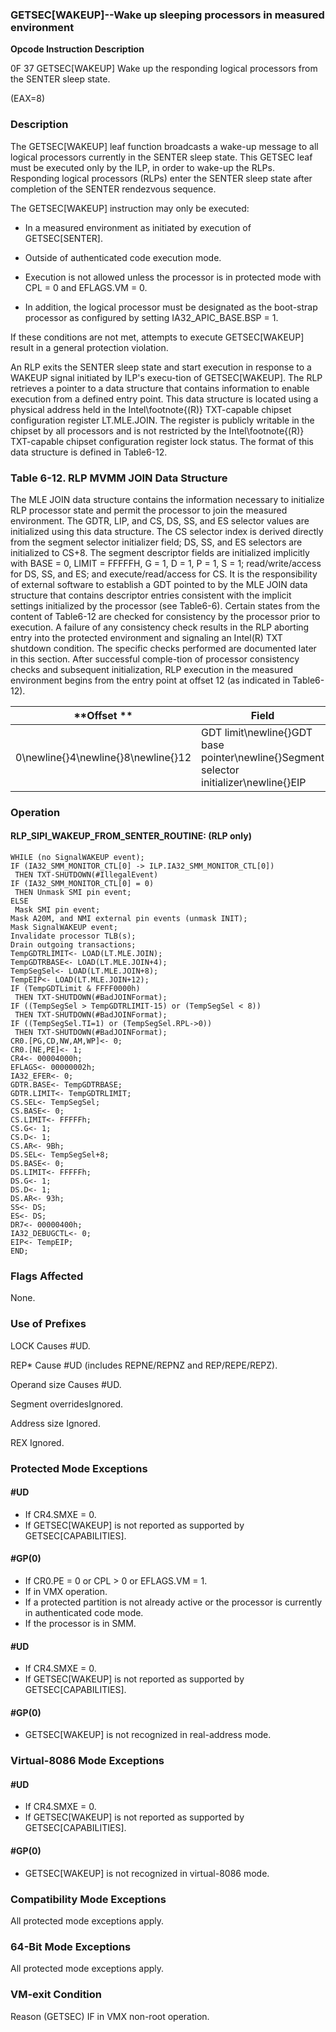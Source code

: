 ### GETSEC[WAKEUP]--Wake up sleeping processors in measured environment


**Opcode Instruction Description**

0F 37 GETSEC[WAKEUP] Wake up the responding logical processors from the SENTER sleep state.

(EAX=8)

### Description


The GETSEC[WAKEUP] leaf function broadcasts a wake-up message to all logical processors currently in the SENTER sleep state. This GETSEC leaf must be executed only by the ILP, in order to wake-up the RLPs. Responding logical processors (RLPs) enter the SENTER sleep state after completion of the SENTER rendezvous sequence. 

The GETSEC[WAKEUP] instruction may only be executed: 

*  In a measured environment as initiated by execution of GETSEC[SENTER]. 

*  Outside of authenticated code execution mode. 

*  Execution is not allowed unless the processor is in protected mode with CPL = 0 and EFLAGS.VM = 0. 

*  In addition, the logical processor must be designated as the boot-strap processor as configured by setting IA32_APIC_BASE.BSP = 1. 

If these conditions are not met, attempts to execute GETSEC[WAKEUP] result in a general protection violation.

An RLP exits the SENTER sleep state and start execution in response to a WAKEUP signal initiated by ILP's execu-tion of GETSEC[WAKEUP]. The RLP retrieves a pointer to a data structure that contains information to enable execution from a defined entry point. This data structure is located using a physical address held in the Intel\footnote{(R)}  TXT-capable chipset configuration register LT.MLE.JOIN. The register is publicly writable in the chipset by all processors and is not restricted by the Intel\footnote{(R)}  TXT-capable chipset configuration register lock status. The format of this data structure is defined in Table6-12.

###                Table 6-12.  RLP MVMM JOIN Data Structure


The MLE JOIN data structure contains the information necessary to initialize RLP processor state and permit the processor to join the measured environment. The GDTR, LIP, and CS, DS, SS, and ES selector values are initialized using this data structure. The CS selector index is derived directly from the segment selector initializer field; DS, SS, and ES selectors are initialized to CS+8. The segment descriptor fields are initialized implicitly with BASE = 0, LIMIT = FFFFFH, G = 1, D = 1, P = 1, S = 1; read/write/access for DS, SS, and ES; and execute/read/access for CS. It is the responsibility of external software to establish a GDT pointed to by the MLE JOIN data structure that contains descriptor entries consistent with the implicit settings initialized by the processor (see Table6-6). Certain states from the content of Table6-12 are checked for consistency by the processor prior to execution. A failure of any consistency check results in the RLP aborting entry into the protected environment and signaling an Intel(R) TXT shutdown condition. The specific checks performed are documented later in this section. After successful comple-tion of processor consistency checks and subsequent initialization, RLP execution in the measured environment begins from the entry point at offset 12 (as indicated in Table6-12).



|**Offset **|**Field**|
|-----------|---------|
|0\newline{}4\newline{}8\newline{}12|GDT limit\newline{}GDT base pointer\newline{}Segment selector initializer\newline{}EIP|

### Operation
#### RLP_SIPI_WAKEUP_FROM_SENTER_ROUTINE: (RLP only)
```info-verb
WHILE (no SignalWAKEUP event);
IF (IA32_SMM_MONITOR_CTL[0] ->  ILP.IA32_SMM_MONITOR_CTL[0])
 THEN TXT-SHUTDOWN(#IllegalEvent)
IF (IA32_SMM_MONITOR_CTL[0] = 0)
 THEN Unmask SMI pin event;
ELSE
 Mask SMI pin event;
Mask A20M, and NMI external pin events (unmask INIT);
Mask SignalWAKEUP event;
Invalidate processor TLB(s);
Drain outgoing transactions;
TempGDTRLIMIT<- LOAD(LT.MLE.JOIN);
TempGDTRBASE<- LOAD(LT.MLE.JOIN+4);
TempSegSel<- LOAD(LT.MLE.JOIN+8);
TempEIP<- LOAD(LT.MLE.JOIN+12);
IF (TempGDTLimit & FFFF0000h)
 THEN TXT-SHUTDOWN(#BadJOINFormat);
IF ((TempSegSel > TempGDTRLIMIT-15) or (TempSegSel < 8))
 THEN TXT-SHUTDOWN(#BadJOINFormat);
IF ((TempSegSel.TI=1) or (TempSegSel.RPL ->0))
 THEN TXT-SHUTDOWN(#BadJOINFormat);
CR0.[PG,CD,NW,AM,WP]<- 0;
CR0.[NE,PE]<- 1;
CR4<- 00004000h;
EFLAGS<- 00000002h;
IA32_EFER<- 0;
GDTR.BASE<- TempGDTRBASE;
GDTR.LIMIT<- TempGDTRLIMIT;
CS.SEL<- TempSegSel;
CS.BASE<- 0;
CS.LIMIT<- FFFFFh;
CS.G<- 1;
CS.D<- 1;
CS.AR<- 9Bh;
DS.SEL<- TempSegSel+8;
DS.BASE<- 0;
DS.LIMIT<- FFFFFh;
DS.G<- 1;
DS.D<- 1;
DS.AR<- 93h;
SS<- DS;
ES<- DS;
DR7<- 00000400h;
IA32_DEBUGCTL<- 0;
EIP<- TempEIP;
END;
```
### Flags Affected


None.

### Use of Prefixes


LOCK Causes #UD.

REP* Cause #UD (includes REPNE/REPNZ and REP/REPE/REPZ).

Operand size Causes #UD.

Segment overridesIgnored.

Address size Ignored.

REX Ignored.


### Protected Mode Exceptions

#### #UD
* If CR4.SMXE = 0.
* If GETSEC[WAKEUP] is not reported as supported by GETSEC[CAPABILITIES].

#### #GP(0)
* If CR0.PE = 0 or CPL > 0 or EFLAGS.VM = 1.
* If in VMX operation.
* If a protected partition is not already active or the processor is currently in authenticated code mode.
* If the processor is in SMM.

#### #UD
* If CR4.SMXE = 0.
* If GETSEC[WAKEUP] is not reported as supported by GETSEC[CAPABILITIES].

#### #GP(0)
* GETSEC[WAKEUP] is not recognized in real-address mode.

### Virtual-8086 Mode Exceptions

#### #UD
* If CR4.SMXE = 0.
* If GETSEC[WAKEUP] is not reported as supported by GETSEC[CAPABILITIES].

#### #GP(0)
* GETSEC[WAKEUP] is not recognized in virtual-8086 mode.

### Compatibility Mode Exceptions



All protected mode exceptions apply.


### 64-Bit Mode Exceptions



All protected mode exceptions apply.

### VM-exit Condition


Reason (GETSEC) IF in VMX non-root operation.

